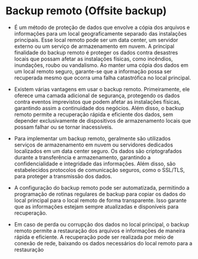 # Backup remoto (Offsite backup)

* É um método de proteção de dados que envolve a cópia dos arquivos e informações para um local geograficamente separado das instalações principais. Esse local remoto pode ser um data center, um servidor externo ou um serviço de armazenamento em nuvem. A principal finalidade do backup remoto é proteger os dados contra desastres locais que possam afetar as instalações físicas, como incêndios, inundações, roubo ou vandalismo. Ao manter uma cópia dos dados em um local remoto seguro, garante-se que a informação possa ser recuperada mesmo que ocorra uma falha catastrófica no local principal.

* Existem várias vantagens em usar o backup remoto. Primeiramente, ele oferece uma camada adicional de segurança, protegendo os dados contra eventos imprevistos que podem afetar as instalações físicas, garantindo assim a continuidade dos negócios. Além disso, o backup remoto permite a recuperação rápida e eficiente dos dados, sem depender exclusivamente de dispositivos de armazenamento locais que possam falhar ou se tornar inacessíveis.

* Para implementar um backup remoto, geralmente são utilizados serviços de armazenamento em nuvem ou servidores dedicados localizados em um data center seguro. Os dados são criptografados durante a transferência e armazenamento, garantindo a confidencialidade e integridade das informações. Além disso, são estabelecidos protocolos de comunicação seguros, como o SSL/TLS, para proteger a transmissão dos dados.

* A configuração do backup remoto pode ser automatizada, permitindo a programação de rotinas regulares de backup para copiar os dados do local principal para o local remoto de forma transparente. Isso garante que as informações estejam sempre atualizadas e disponíveis para recuperação.

* Em caso de perda ou corrupção dos dados no local principal, o backup remoto permite a restauração dos arquivos e informações de maneira rápida e eficiente. A recuperação pode ser realizada por meio de conexão de rede, baixando os dados necessários do local remoto para a restauração
